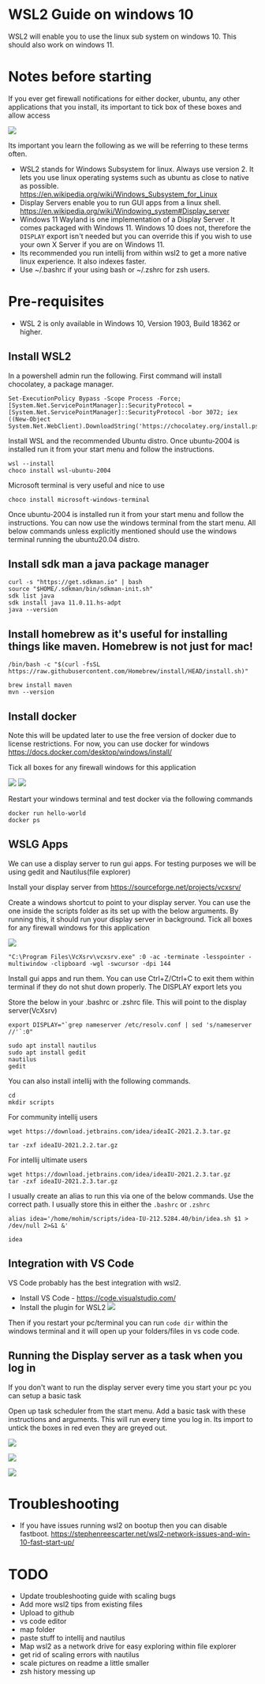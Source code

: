 # WSL2 Guide on windows 10

WSL2 will enable you to use the linux sub system on windows 10. This should also work on windows 11.

# Notes before starting

If you ever get firewall notifications for either docker, ubuntu, any other applications that you install, its important to tick box of these boxes and allow access

![](images/firewall.png)

Its important you learn the following as we will be referring  to these terms often.
 
- WSL2 stands for Windows Subsystem for linux. Always use version 2. It lets you use linux operating systems such as ubuntu as close to native as possible. https://en.wikipedia.org/wiki/Windows_Subsystem_for_Linux
- Display Servers enable you to run GUI apps from a linux shell. https://en.wikipedia.org/wiki/Windowing_system#Display_server
- Windows 11 Wayland is one implementation of a Display Server . It comes packaged with Windows 11. Windows 10 does not, therefore the `DISPLAY` export isn't needed but you can override this if you wish to use your own X Server if you are on Windows 11.
- Its recommended you run intellij from within wsl2 to get a more native linux experience. It also indexes faster. 
- Use ~/.bashrc if your using bash or ~/.zshrc for zsh users.

# Pre-requisites 
- WSL 2 is only available in Windows 10, Version 1903, Build 18362 or higher.

## Install WSL2
In a powershell admin run the following. First command will install chocolatey, a package manager. 
```
Set-ExecutionPolicy Bypass -Scope Process -Force; [System.Net.ServicePointManager]::SecurityProtocol = [System.Net.ServicePointManager]::SecurityProtocol -bor 3072; iex ((New-Object System.Net.WebClient).DownloadString('https://chocolatey.org/install.ps1'))
```

Install WSL and the recommended Ubuntu distro. Once ubuntu-2004 is installed run it from your start menu and follow the instructions.

```
wsl --install
choco install wsl-ubuntu-2004
```

Microsoft terminal is very useful and nice to use
```
choco install microsoft-windows-terminal
```
Once ubuntu-2004 is installed run it from your start menu and follow the instructions.
You can now use the windows terminal from the start menu. All below commands unless explicitly mentioned should use the windows terminal running the ubuntu20.04 distro. 

## Install sdk man a java package manager
```
curl -s "https://get.sdkman.io" | bash
source "$HOME/.sdkman/bin/sdkman-init.sh"
sdk list java
sdk install java 11.0.11.hs-adpt
java --version
```

## Install homebrew as it's useful for installing things like maven. Homebrew is not just for mac!
```
/bin/bash -c "$(curl -fsSL https://raw.githubusercontent.com/Homebrew/install/HEAD/install.sh)"

brew install maven
mvn --version
```

## Install docker 
Note this will be updated later to use the free version of docker due to license restrictions. For now, you can use docker for windows
https://docs.docker.com/desktop/windows/install/

Tick all boxes for any firewall windows for this application

![](images/docker-wsl2-enable.png)
![](images/docker-ubuntu-enable.png)


Restart your windows terminal and test docker via the following commands
```
docker run hello-world
docker ps
```

## WSLG Apps
We can use a display server to run gui apps. For testing purposes we will be using gedit and Nautilus(file explorer)

Install your display server from https://sourceforge.net/projects/vcxsrv/

Create a windows shortcut to point to your display server. You can use the one inside the scripts folder as its set up with the below arguments. By running this, it should run your display server in background. Tick all boxes for any firewall windows for this application

![](images/vc-shortcut.png)

```
"C:\Program Files\VcXsrv\vcxsrv.exe" :0 -ac -terminate -lesspointer -multiwindow -clipboard -wgl -swcursor -dpi 144
```

Install gui apps and run them. You can use Ctrl+Z/Ctrl+C to exit them within terminal if they do not shut down properly. The DISPLAY export lets you 

Store the below in your .bashrc or .zshrc file. This will point to the display server(VcXsrv)
```
export DISPLAY="`grep nameserver /etc/resolv.conf | sed 's/nameserver //'`:0"
```

```
sudo apt install nautilus
sudo apt install gedit
nautilus
gedit
```

You can also install intellij with the following commands.
```
cd
mkdir scripts
```

For community intellij users
```
wget https://download.jetbrains.com/idea/ideaIC-2021.2.3.tar.gz

tar -zxf ideaIU-2021.2.2.tar.gz
```

For intellij ultimate users
```
wget https://download.jetbrains.com/idea/ideaIU-2021.2.3.tar.gz
tar -zxf ideaIU-2021.2.3.tar.gz
```

I usually create an alias to run this via one of the below commands. Use the correct path. I usually store this in either the `.bashrc`  or `.zshrc`
```
alias idea='/home/mohim/scripts/idea-IU-212.5284.40/bin/idea.sh $1 > /dev/null 2>&1 &'

idea
```

## Integration with VS Code
VS Code probably has the best integration with wsl2. 
- Install VS Code - https://code.visualstudio.com/
- Install the plugin for WSL2
![](images/vs-code-wsl2-plugin.png)

Then if you restart your pc/terminal you can run `code dir` within the windows terminal and it will open up your folders/files in vs code code.

## Running the Display server as a task when you log in
If you don't want to run the display server every time you start your pc you can setup a basic task

Open up task scheduler from the start menu. Add a basic task with these instructions and arguments. This will run every time you log in. Its import to untick the boxes in red even they are greyed out.

![](images/task-scheduler-trigger.png)

![](images/task-scheduler-trigger.png)

![](images/task-scheduler-untick-these-boxes.png)



# Troubleshooting
- If you have issues running wsl2 on bootup then you can disable fastboot. https://stephenreescarter.net/wsl2-network-issues-and-win-10-fast-start-up/



# TODO

- Update troubleshooting guide with scaling bugs
- Add more wsl2 tips from existing files
- Upload to github
- vs code editor
- map folder
- paste stuff to intellij and nautilus
- Map wsl2 as a network drive for easy exploring within file explorer
- get rid of scaling errors with nautilus
- scale pictures on readme a little smaller
- zsh history messing up

